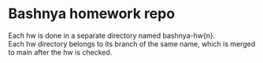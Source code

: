 # Bashnya homework repo
Each hw is done in a separate directory named bashnya-hw{n}.  
Each hw directory belongs to its branch of the same name, which is merged to main after the hw is checked.